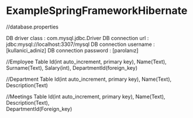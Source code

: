 # ExampleSpringFrameworkHibernate

//database.properties

DB driver class : com.mysql.jdbc.Driver 
DB connection url : jdbc:mysql://localhost:3307/mysql 
DB connection username : [kullanici_adiniz] 
DB connection password : [parolanız]

//Employee Table 
  Id(int auto_increment, primary key), 
  Name(Text), Surname(Text), 
  Salary(int), 
  DepartmentId(foreign_key)

//Department Table 
  Id(int auto_increment, primary key), 
  Name(Text), 
  Description(Text)

//Meetings Table 
  Id(int auto_increment, primary key), 
  Name(Text), 
  Description(Text),   
  DepartmentId(Foreign_key)
